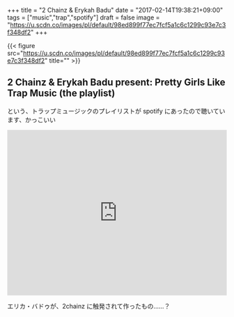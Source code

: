 +++
title = "2 Chainz & Erykah Badu"
date = "2017-02-14T19:38:21+09:00"
tags = ["music","trap","spotify"]
draft = false
image = "https://u.scdn.co/images/pl/default/98ed899f77ec7fcf5a1c6c1299c93e7c3f348df2"
+++

{{< figure src="https://u.scdn.co/images/pl/default/98ed899f77ec7fcf5a1c6c1299c93e7c3f348df2" title="" >}}

## 2 Chainz & Erykah Badu present: Pretty Girls Like Trap Music (the playlist)

という、トラップミュージックのプレイリストが spotify にあったので聴いています、かっこいい

<div class="embed">
<iframe src="https://embed.spotify.com/?uri=spotify%3Auser%3A2chainz%3Aplaylist%3A6mOCzeQFN67gwzVwZUl9Iq" width="100%" height="380" frameborder="0" allowtransparency="true"></iframe>
</div>

エリカ・バドゥが、2chainz に触発されて作ったもの……？
